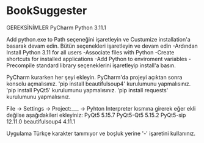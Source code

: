 # BookSuggester

GEREKSİNİMLER
PyCharm
Python 3.11.1

Add python.exe to Path seçeneğini işaretleyin ve Custumize installation'a basarak devam edin. 
Bütün seçenekleri işaretleyin ve devam edin
-Ardından Install Python 3.11 for all users
-Associate files with Python 
-Create shortcuts for installed applications
-Add Python to enviroment variables
-Precompile standard library 
seçeneklerini işaretleyip install'a basın.

PyCharm kurarken her şeyi ekleyin.
PyCharm'da projeyi açıktan sonra konsolu açmalısınız.
'pip install beautifulsoup4' kurulumunu yapmalısınız.
'pip install PyQt5' kurulumunu yapmalısınız.
'pip install requests' kurulumunu yapmalısınız.

File -> Settings -> Project:___ -> Pyhton Interpreter kısmına girerek eğer ekli değilse aşağıdakileri ekleyiniz:
PyQt5 5.15.7
PyQt5-Qt5 5.15.2
PyQt5-sip 12.11.0
beautifulsoup4 4.11.1

Uygulama Türkçe karakter tanımıyor ve boşluk yerine '-' işaretini kullanınız.
